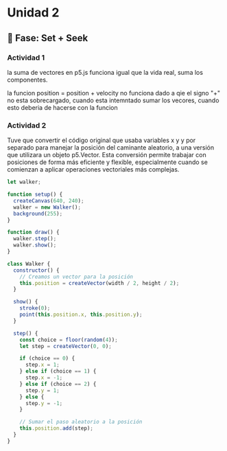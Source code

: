 # Unidad 2

## 🔎 Fase: Set + Seek

### Actividad 1

la suma de vectores en  p5.js funciona igual que la vida real, suma los componentes.

la funcion position = position + velocity no funciona dado a qie el signo "+" no esta sobrecargado, cuando esta intemntado sumar los vecores, cuando esto deberia de hacerse con la funcion


### Actividad 2

Tuve que convertir el código original que usaba variables x y y por separado para manejar la posición del caminante aleatorio, a una versión que utilizara un objeto p5.Vector. Esta conversión permite trabajar con posiciones de forma más eficiente y flexible, especialmente cuando se comienzan a aplicar operaciones vectoriales más complejas.

```js
let walker;

function setup() {
  createCanvas(640, 240);
  walker = new Walker();
  background(255);
}

function draw() {
  walker.step();
  walker.show();
}

class Walker {
  constructor() {
    // Creamos un vector para la posición
    this.position = createVector(width / 2, height / 2);
  }

  show() {
    stroke(0);
    point(this.position.x, this.position.y);
  }

  step() {
    const choice = floor(random(4));
    let step = createVector(0, 0);

    if (choice == 0) {
      step.x = 1;
    } else if (choice == 1) {
      step.x = -1;
    } else if (choice == 2) {
      step.y = 1;
    } else {
      step.y = -1;
    }

    // Sumar el paso aleatorio a la posición
    this.position.add(step);
  }
}
```

